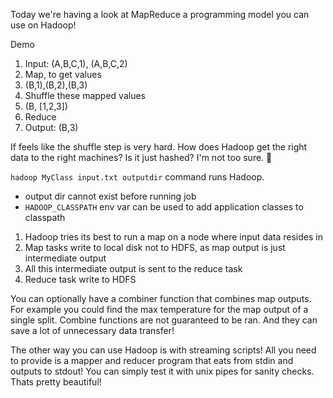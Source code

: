 Today we're having a look at MapReduce a programming model you can use on Hadoop!

Demo
1. Input: (A,B,C,1), (A,B,C,2)
2. Map, to get values
3. (B,1),(B,2),(B,3)
4. Shuffle these mapped values
5. (B, [1,2,3])
6. Reduce
7. Output: (B,3)

If feels like the shuffle step is very hard. How does Hadoop get the right data to the right machines? Is it just hashed? I'm not too sure. 🤔

`hadoop MyClass input.txt outputdir` command runs Hadoop.
- output dir cannot exist before running job
- `HADOOP_CLASSPATH` env var can be used to add application classes to classpath

1. Hadoop tries its best to run a map on a node where input data resides in
2. Map tasks write to local disk not to HDFS, as map output is just intermediate output
3. All this intermediate output is sent to the reduce task
4. Reduce task write to HDFS

You can optionally have a combiner function that combines map outputs. For example you could find the max temperature for the map output of a single split. Combine functions are not guaranteed to be ran. And they can save a lot of unnecessary data transfer!

The other way you can use Hadoop is with streaming scripts! All you need to provide is a mapper and reducer program that eats from stdin and outputs to stdout! You can simply test it with unix pipes for sanity checks. Thats pretty beautiful!